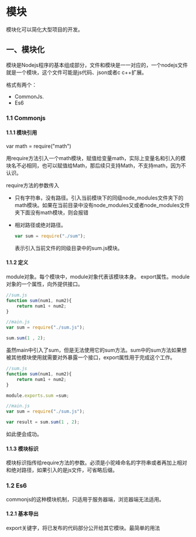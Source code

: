 # 模块

模块化可以简化大型项目的开发。

## 一、模块化

模块是Nodejs程序的基本组成部分，文件和模块是一一对应的，一个nodejs文件就是一个模块，这个文件可能是js代码、json或者c c++扩展。

格式有两个：

- CommonJs.
- Es6

### 1.1 Commonjs

#### 1.1.1 模块引用

var math = require("math")

用require方法引入一个math模块，赋值给变量math，实际上变量名和引入的模块名不必相同，也可以赋值给Math，那后续只支持Math，不支持math，因为不认识。

require方法的参数传入

- 只有字符串，没有路径。引入当前模块下的同级node_modules文件夹下的math模块。如果在当前目录中没有node_modules又或者node_modules文件夹下面没有math模块，则会报错
- 相对路径或绝对路径。
  
  ```javascript
  var sum = require("./sum");
  ```

    表示引入当前文件的同级目录中的sum.js模块。

#### 1.1.2 定义

module对象。每个模块中，module对象代表该模块本身。
export属性。module对象的一个属性，向外提供接口。

```javascript
//sum.js
function sum(num1, num2){
    return num1 + num2;
}
```

```javascript
//main.js
var sum = require("./sum.js");

sum.sum(1 , 2);

```

虽然main中引入了sum，但是无法使用它的sum方法。sum中的sum方法如果想被其他模块使用就需要对外暴露一个接口，export属性用于完成这个工作。

```javascript
//sum.js
function sum(num1, num2){
    return num1 + num2;
}

module.exports.sum =sum;
```

```javascript
//main.js
var sum = require("./sum.js");

var result = sum.sum(1 , 2);

```

如此便会成功。

#### 1.1.3 模块标识

模块标识指传给require方法的参数。必须是小驼峰命名的字符串或者再加上相对和绝对路径，如果引入的是js文件，可省略后缀。

### 1.2 Es6

commonjs的这种模块机制，只适用于服务器端，浏览器端无法适用。

#### 1.2.1 基本导出

export关键字，将已发布的代码部分公开给其它模块。最简单的用法